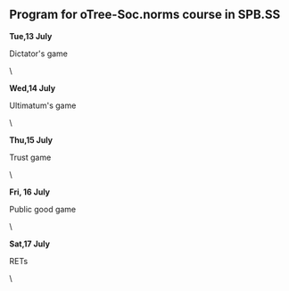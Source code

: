 ## Program for oTree-Soc.norms course in SPB.SS

**Tue,13 July**

Dictator's game

\

**Wed,14 July**

Ultimatum's game

\

**Thu,15 July**

Trust game

\

**Fri, 16 July**

Public good game

\

**Sat,17 July**

RETs

\
